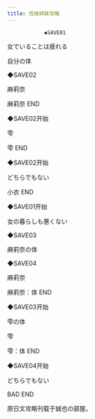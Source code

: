 ```yaml
---
title: 性換姉妹攻略
---
```


                ◆SAVE01

女でいることは疲れる

自分の体

◆SAVE02

麻莉奈



麻莉奈 END



◆SAVE02开始

雫



雫 END



◆SAVE02开始

どちらでもない



小衣 END



◆SAVE01开始

女の暮らしも悪くない

◆SAVE03

麻莉奈の体

◆SAVE04

麻莉奈



麻莉奈：体 END



◆SAVE03开始

雫の体

雫



雫：体 END



◆SAVE04开始

どちらでもない



BAD END



原日文攻略刊载于誠也の部屋。


              
